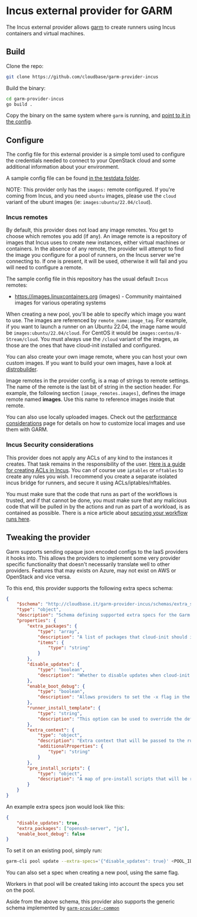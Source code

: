 # Incus external provider for GARM

The Incus external provider allows [garm](https://github.com/cloudbase/garm) to create runners using Incus containers and virtual machines.

## Build

Clone the repo:

```bash
git clone https://github.com/cloudbase/garm-provider-incus
```

Build the binary:

```bash
cd garm-provider-incus
go build .
```

Copy the binary on the same system where ```garm``` is running, and [point to it in the config](https://github.com/cloudbase/garm/blob/main/doc/providers.md#the-external-provider).

## Configure

The config file for this external provider is a simple toml used to configure the credentials needed to connect to your OpenStack cloud and some additional information about your environment.

A sample config file can be found [in the testdata folder](./testdata/garm-provider-incus.toml).

NOTE: This provider only has the `images:` remote configured. If you're coming from Incus, and you need `ubuntu` images, please use the `cloud` variant of the ubunt images (ie: `images:ubuntu/22.04/cloud`).

### Incus remotes

By default, this provider does not load any image remotes. You get to choose which remotes you add (if any). An image remote is a repository of images that Incus uses to create new instances, either virtual machines or containers. In the absence of any remote, the provider will attempt to find the image you configure for a pool of runners, on the Incus server we're connecting to. If one is present, it will be used, otherwise it will fail and you will need to configure a remote.

The sample config file in this repository has the usual default ```Incus``` remotes:

* <https://images.linuxcontainers.org> (images) - Community maintained images for various operating systems

When creating a new pool, you'll be able to specify which image you want to use. The images are referenced by ```remote_name:image_tag```. For example, if you want to launch a runner on an Ubuntu 22.04, the image name would be ```images:ubuntu/22.04/cloud```. For CentOS it would be ```images:centos/8-Stream/cloud```. You must always use the `/cloud` variant of the images, as those are the ones that have cloud-init installed and configured.

You can also create your own image remote, where you can host your own custom images. If you want to build your own images, have a look at [distrobuilder](https://github.com/lxc/distrobuilder).

Image remotes in the provider config, is a map of strings to remote settings. The name of the remote is the last bit of string in the section header. For example, the following section ```[image_remotes.images]```, defines the image remote named **images**. Use this name to reference images inside that remote.

You can also use locally uploaded images. Check out the [performance considerations](https://github.com/cloudbase/garm/blob/main/doc/performance_considerations.md) page for details on how to customize local images and use them with GARM.

### Incus Security considerations

This provider does not apply any ACLs of any kind to the instances it creates. That task remains in the responsibility of the user. [Here is a guide for creating ACLs in Incus](https://linuxcontainers.org/incus/docs/master/howto/network_acls/). You can of course use ```iptables``` or ```nftables``` to create any rules you wish. I recommend you create a separate isolated incus bridge for runners, and secure it using ACLs/iptables/nftables.

You must make sure that the code that runs as part of the workflows is trusted, and if that cannot be done, you must make sure that any malicious code that will be pulled in by the actions and run as part of a workload, is as contained as possible. There is a nice article about [securing your workflow runs here](https://blog.gitguardian.com/github-actions-security-cheat-sheet/).

## Tweaking the provider

Garm supports sending opaque json encoded configs to the IaaS providers it hooks into. This allows the providers to implement some very provider specific functionality that doesn't necessarily translate well to other providers. Features that may exists on Azure, may not exist on AWS or OpenStack and vice versa.

To this end, this provider supports the following extra specs schema:

```json
{
    "$schema": "http://cloudbase.it/garm-provider-incus/schemas/extra_specs#",
    "type": "object",
    "description": "Schema defining supported extra specs for the Garm Incus Provider",
    "properties": {
        "extra_packages": {
            "type": "array",
            "description": "A list of packages that cloud-init should install on the instance.",
            "items": {
                "type": "string"
            }
        },
        "disable_updates": {
            "type": "boolean",
            "description": "Whether to disable updates when cloud-init comes online."
        },
        "enable_boot_debug": {
            "type": "boolean",
            "description": "Allows providers to set the -x flag in the runner install script."
        },
        "runner_install_template": {
            "type": "string",
            "description": "This option can be used to override the default runner install template. If used, the caller is responsible for the correctness of the template as well as the suitability of the template for the target OS. Use the extra_context extra spec if your template has variables in it that need to be expanded."
        },
        "extra_context": {
            "type": "object",
            "description": "Extra context that will be passed to the runner_install_template.",
            "additionalProperties": {
                "type": "string"
            }
        },
        "pre_install_scripts": {
            "type": "object",
            "description": "A map of pre-install scripts that will be run before the runner install script. These will run as root and can be used to prep a generic image before we attempt to install the runner. The key of the map is the name of the script as it will be written to disk. The value is a byte array with the contents of the script."
        }
    }
}
```

An example extra specs json would look like this:

```json
{
    "disable_updates": true,
    "extra_packages": ["openssh-server", "jq"],
    "enable_boot_debug": false
}
```

To set it on an existing pool, simply run:

```bash
garm-cli pool update --extra-specs='{"disable_updates": true}' <POOL_ID>
```

You can also set a spec when creating a new pool, using the same flag.

Workers in that pool will be created taking into account the specs you set on the pool.

Aside from the above schema, this provider also supports the generic schema implemented by [`garm-provider-common`](https://github.com/cloudbase/garm-provider-common/tree/main#userdata)